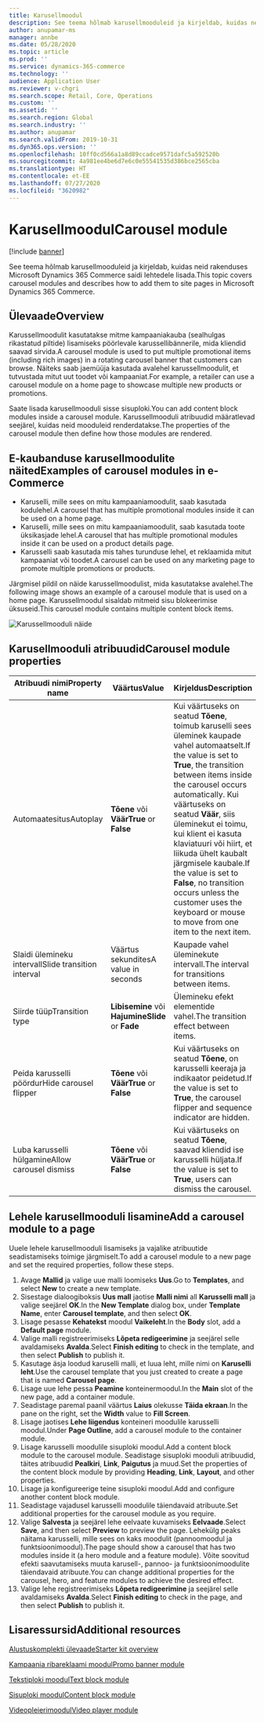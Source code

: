 ```yaml
---
title: Karusellmoodul
description: See teema hõlmab karusellmooduleid ja kirjeldab, kuidas neid rakenduses Microsoft Dynamics 365 Commerce saidi lehtedele lisada.
author: anupamar-ms
manager: annbe
ms.date: 05/28/2020
ms.topic: article
ms.prod: ''
ms.service: dynamics-365-commerce
ms.technology: ''
audience: Application User
ms.reviewer: v-chgri
ms.search.scope: Retail, Core, Operations
ms.custom: ''
ms.assetid: ''
ms.search.region: Global
ms.search.industry: ''
ms.author: anupamar
ms.search.validFrom: 2019-10-31
ms.dyn365.ops.version: ''
ms.openlocfilehash: 10ff0cd566a1a8d89ccadce9571dafc5a592520b
ms.sourcegitcommit: 4a981ee4be6d7e6c0e55541535d386bce2565cba
ms.translationtype: HT
ms.contentlocale: et-EE
ms.lasthandoff: 07/27/2020
ms.locfileid: "3620982"
---
```

# <a name="carousel-module"></a><span data-ttu-id="105f1-103">Karusellmoodul</span><span class="sxs-lookup"><span data-stu-id="105f1-103">Carousel module</span></span>

[!include [banner](includes/banner.md)]

<span data-ttu-id="105f1-104">See teema hõlmab karusellmooduleid ja kirjeldab, kuidas neid rakenduses Microsoft Dynamics 365 Commerce saidi lehtedele lisada.</span><span class="sxs-lookup"><span data-stu-id="105f1-104">This topic covers carousel modules and describes how to add them to site pages in Microsoft Dynamics 365 Commerce.</span></span>

## <a name="overview"></a><span data-ttu-id="105f1-105">Ülevaade</span><span class="sxs-lookup"><span data-stu-id="105f1-105">Overview</span></span>

<span data-ttu-id="105f1-106">Karussellmoodulit kasutatakse mitme kampaaniakauba (sealhulgas rikastatud piltide) lisamiseks pöörlevale karussellibännerile, mida kliendid saavad sirvida.</span><span class="sxs-lookup"><span data-stu-id="105f1-106">A carousel module is used to put multiple promotional items (including rich images) in a rotating carousel banner that customers can browse.</span></span> <span data-ttu-id="105f1-107">Näiteks saab jaemüüja kasutada avalehel karussellmoodulit, et tutvustada mitut uut toodet või kampaaniat.</span><span class="sxs-lookup"><span data-stu-id="105f1-107">For example, a retailer can use a carousel module on a home page to showcase multiple new products or promotions.</span></span>

<span data-ttu-id="105f1-108">Saate lisada karusellmooduli sisse sisuploki.</span><span class="sxs-lookup"><span data-stu-id="105f1-108">You can add content block modules inside a carousel module.</span></span> <span data-ttu-id="105f1-109">Karussellmooduli atribuudid määratlevad seejärel, kuidas neid mooduleid renderdatakse.</span><span class="sxs-lookup"><span data-stu-id="105f1-109">The properties of the carousel module then define how those modules are rendered.</span></span>

## <a name="examples-of-carousel-modules-in-e-commerce"></a><span data-ttu-id="105f1-110">E-kaubanduse karusellmoodulite näited</span><span class="sxs-lookup"><span data-stu-id="105f1-110">Examples of carousel modules in e-Commerce</span></span>

- <span data-ttu-id="105f1-111">Karuselli, mille sees on mitu kampaaniamoodulit, saab kasutada kodulehel.</span><span class="sxs-lookup"><span data-stu-id="105f1-111">A carousel that has multiple promotional modules inside it can be used on a home page.</span></span>
- <span data-ttu-id="105f1-112">Karuselli, mille sees on mitu kampaaniamoodulit, saab kasutada toote üksikasjade lehel.</span><span class="sxs-lookup"><span data-stu-id="105f1-112">A carousel that has multiple promotional modules inside it can be used on a product details page.</span></span>
- <span data-ttu-id="105f1-113">Karusselli saab kasutada mis tahes turunduse lehel, et reklaamida mitut kampaaniat või toodet.</span><span class="sxs-lookup"><span data-stu-id="105f1-113">A carousel can be used on any marketing page to promote multiple promotions or products.</span></span>

<span data-ttu-id="105f1-114">Järgmisel pildil on näide karussellmoodulist, mida kasutatakse avalehel.</span><span class="sxs-lookup"><span data-stu-id="105f1-114">The following image shows an example of a carousel module that is used on a home page.</span></span> <span data-ttu-id="105f1-115">Karussellmoodul sisaldab mitmeid sisu blokeerimise üksuseid.</span><span class="sxs-lookup"><span data-stu-id="105f1-115">This carousel module contains multiple content block items.</span></span>

![Karussellmooduli näide](./media/Hero.PNG)

## <a name="carousel-module-properties"></a><span data-ttu-id="105f1-117">Karusellmooduli atribuudid</span><span class="sxs-lookup"><span data-stu-id="105f1-117">Carousel module properties</span></span>

| <span data-ttu-id="105f1-118">Atribuudi nimi</span><span class="sxs-lookup"><span data-stu-id="105f1-118">Property name</span></span>             | <span data-ttu-id="105f1-119">Väärtus</span><span class="sxs-lookup"><span data-stu-id="105f1-119">Value</span></span>                 | <span data-ttu-id="105f1-120">Kirjeldus</span><span class="sxs-lookup"><span data-stu-id="105f1-120">Description</span></span> |
|---------------------------|-----------------------|-------------|
| <span data-ttu-id="105f1-121">Automaatesitus</span><span class="sxs-lookup"><span data-stu-id="105f1-121">Autoplay</span></span>                  | <span data-ttu-id="105f1-122">**Tõene** või **Väär**</span><span class="sxs-lookup"><span data-stu-id="105f1-122">**True** or **False**</span></span> | <span data-ttu-id="105f1-123">Kui väärtuseks on seatud **Tõene**, toimub karuselli sees üleminek kaupade vahel automaatselt.</span><span class="sxs-lookup"><span data-stu-id="105f1-123">If the value is set to **True**, the transition between items inside the carousel occurs automatically.</span></span> <span data-ttu-id="105f1-124">Kui väärtuseks on seatud **Väär**, siis üleminekut ei toimu, kui klient ei kasuta klaviatuuri või hiirt, et liikuda ühelt kaubalt järgmisele kaubale.</span><span class="sxs-lookup"><span data-stu-id="105f1-124">If the value is set to **False**, no transition occurs unless the customer uses the keyboard or mouse to move from one item to the next item.</span></span> |
| <span data-ttu-id="105f1-125">Slaidi ülemineku intervall</span><span class="sxs-lookup"><span data-stu-id="105f1-125">Slide transition interval</span></span> | <span data-ttu-id="105f1-126">Väärtus sekundites</span><span class="sxs-lookup"><span data-stu-id="105f1-126">A value in seconds</span></span>    | <span data-ttu-id="105f1-127">Kaupade vahel üleminekute intervall.</span><span class="sxs-lookup"><span data-stu-id="105f1-127">The interval for transitions between items.</span></span> |
| <span data-ttu-id="105f1-128">Siirde tüüp</span><span class="sxs-lookup"><span data-stu-id="105f1-128">Transition type</span></span>           | <span data-ttu-id="105f1-129">**Libisemine** või **Hajumine**</span><span class="sxs-lookup"><span data-stu-id="105f1-129">**Slide** or **Fade**</span></span> | <span data-ttu-id="105f1-130">Ülemineku efekt elementide vahel.</span><span class="sxs-lookup"><span data-stu-id="105f1-130">The transition effect between items.</span></span> |
| <span data-ttu-id="105f1-131">Peida karusselli pöördur</span><span class="sxs-lookup"><span data-stu-id="105f1-131">Hide carousel flipper</span></span>     | <span data-ttu-id="105f1-132">**Tõene** või **Väär**</span><span class="sxs-lookup"><span data-stu-id="105f1-132">**True** or **False**</span></span> | <span data-ttu-id="105f1-133">Kui väärtuseks on seatud **Tõene**, on karusselli keeraja ja indikaator peidetud.</span><span class="sxs-lookup"><span data-stu-id="105f1-133">If the value is set to **True**, the carousel flipper and sequence indicator are hidden.</span></span> |
| <span data-ttu-id="105f1-134">Luba karusselli hülgamine</span><span class="sxs-lookup"><span data-stu-id="105f1-134">Allow carousel dismiss</span></span>    | <span data-ttu-id="105f1-135">**Tõene** või **Väär**</span><span class="sxs-lookup"><span data-stu-id="105f1-135">**True** or **False**</span></span> | <span data-ttu-id="105f1-136">Kui väärtuseks on seatud **Tõene**, saavad kliendid ise karusselli hüljata.</span><span class="sxs-lookup"><span data-stu-id="105f1-136">If the value is set to **True**, users can dismiss the carousel.</span></span> |

## <a name="add-a-carousel-module-to-a-page"></a><span data-ttu-id="105f1-137">Lehele karusellmooduli lisamine</span><span class="sxs-lookup"><span data-stu-id="105f1-137">Add a carousel module to a page</span></span>

<span data-ttu-id="105f1-138">Uuele lehele karusellmooduli lisamiseks ja vajalike atribuutide seadistamiseks toimige järgmiselt.</span><span class="sxs-lookup"><span data-stu-id="105f1-138">To add a carousel module to a new page and set the required properties, follow these steps.</span></span>

1. <span data-ttu-id="105f1-139">Avage **Mallid** ja valige uue malli loomiseks **Uus**.</span><span class="sxs-lookup"><span data-stu-id="105f1-139">Go to **Templates**, and select **New** to create a new template.</span></span>
1. <span data-ttu-id="105f1-140">Sisestage dialoogiboksis **Uus mall** jaotise **Malli nimi** all **Karusselli mall** ja valige seejärel **OK**.</span><span class="sxs-lookup"><span data-stu-id="105f1-140">In the **New Template** dialog box, under **Template Name**, enter **Carousel template**, and then select **OK**.</span></span>
1. <span data-ttu-id="105f1-141">Lisage pesasse **Kehatekst** moodul **Vaikeleht**.</span><span class="sxs-lookup"><span data-stu-id="105f1-141">In the **Body** slot, add a **Default page** module.</span></span>
1. <span data-ttu-id="105f1-142">Valige malli registreerimiseks **Lõpeta redigeerimine** ja seejärel selle avaldamiseks **Avalda**.</span><span class="sxs-lookup"><span data-stu-id="105f1-142">Select **Finish editing** to check in the template, and then select **Publish** to publish it.</span></span>  
1. <span data-ttu-id="105f1-143">Kasutage äsja loodud karuselli malli, et luua leht, mille nimi on **Karuselli leht**.</span><span class="sxs-lookup"><span data-stu-id="105f1-143">Use the carousel template that you just created to create a page that is named **Carousel page**.</span></span>
1. <span data-ttu-id="105f1-144">Lisage uue lehe pessa **Peamine** konteinermoodul.</span><span class="sxs-lookup"><span data-stu-id="105f1-144">In the **Main** slot of the new page, add a container module.</span></span> 
1. <span data-ttu-id="105f1-145">Seadistage paremal paanil väärtus **Laius** olekusse **Täida ekraan**.</span><span class="sxs-lookup"><span data-stu-id="105f1-145">In the pane on the right, set the **Width** value to **Fill Screen**.</span></span>
1. <span data-ttu-id="105f1-146">Lisage jaotises **Lehe liigendus** konteineri moodulile karusselli moodul.</span><span class="sxs-lookup"><span data-stu-id="105f1-146">Under **Page Outline**, add a carousel module to the container module.</span></span>
1. <span data-ttu-id="105f1-147">Lisage karusselli moodulile sisuploki moodul.</span><span class="sxs-lookup"><span data-stu-id="105f1-147">Add a content block module to the carousel module.</span></span> <span data-ttu-id="105f1-148">Seadistage sisuploki mooduli atribuudid, täites atribuudid **Pealkiri**, **Link**, **Paigutus** ja muud.</span><span class="sxs-lookup"><span data-stu-id="105f1-148">Set the properties of the content block module by providing **Heading**, **Link**, **Layout**, and other properties.</span></span>
1. <span data-ttu-id="105f1-149">Lisage ja konfigureerige teine sisuploki moodul.</span><span class="sxs-lookup"><span data-stu-id="105f1-149">Add and configure another content block module.</span></span>
1. <span data-ttu-id="105f1-150">Seadistage vajadusel karusselli moodulile täiendavaid atribuute.</span><span class="sxs-lookup"><span data-stu-id="105f1-150">Set additional properties for the carousel module as you require.</span></span>
1. <span data-ttu-id="105f1-151">Valige **Salvesta** ja seejärel lehe eelvaate kuvamiseks **Eelvaade**.</span><span class="sxs-lookup"><span data-stu-id="105f1-151">Select **Save**, and then select **Preview** to preview the page.</span></span> <span data-ttu-id="105f1-152">Lehekülg peaks näitama karusselli, mille sees on kaks moodulit (pannoomoodul ja funktsioonimoodul).</span><span class="sxs-lookup"><span data-stu-id="105f1-152">The page should show a carousel that has two modules inside it (a hero module and a feature module).</span></span> <span data-ttu-id="105f1-153">Võite soovitud efekti saavutamiseks muuta karusell-, pannoo- ja funktsioonimoodulite täiendavaid atribuute.</span><span class="sxs-lookup"><span data-stu-id="105f1-153">You can change additional properties for the carousel, hero, and feature modules to achieve the desired effect.</span></span>
1. <span data-ttu-id="105f1-154">Valige lehe registreerimiseks **Lõpeta redigeerimine** ja seejärel selle avaldamiseks **Avalda**.</span><span class="sxs-lookup"><span data-stu-id="105f1-154">Select **Finish editing** to check in the page, and then select **Publish** to publish it.</span></span>

## <a name="additional-resources"></a><span data-ttu-id="105f1-155">Lisaressursid</span><span class="sxs-lookup"><span data-stu-id="105f1-155">Additional resources</span></span>

[<span data-ttu-id="105f1-156">Alustuskomplekti ülevaade</span><span class="sxs-lookup"><span data-stu-id="105f1-156">Starter kit overview</span></span>](starter-kit-overview.md)

[<span data-ttu-id="105f1-157">Kampaania ribareklaami moodul</span><span class="sxs-lookup"><span data-stu-id="105f1-157">Promo banner module</span></span>](add-alert.md)

[<span data-ttu-id="105f1-158">Tekstiploki moodul</span><span class="sxs-lookup"><span data-stu-id="105f1-158">Text block module</span></span>](add-content-rich-block.md)

[<span data-ttu-id="105f1-159">Sisuploki moodul</span><span class="sxs-lookup"><span data-stu-id="105f1-159">Content block module</span></span>](add-hero-module.md)

[<span data-ttu-id="105f1-160">Videopleierimoodul</span><span class="sxs-lookup"><span data-stu-id="105f1-160">Video player module</span></span>](add-video-player.md)
